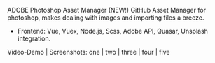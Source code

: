 
ADOBE Photoshop Asset Manager (NEW!)                                                               GitHub 
Asset Manager for photoshop, makes dealing with images and importing files a breeze.
- Frontend: Vue, Vuex, Node.js, Scss, Adobe API, Quasar, Unsplash integration.


Video-Demo | Screenshots: one | two | three | four | five

